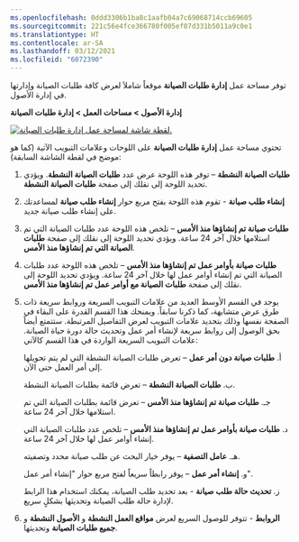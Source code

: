 ```yaml
---
ms.openlocfilehash: 0ddd3306b1ba8c1aafb04a7c69068714ccb69605
ms.sourcegitcommit: 221c56e4fce366780f005ef07d331b5011a9c0e1
ms.translationtype: HT
ms.contentlocale: ar-SA
ms.lasthandoff: 03/12/2021
ms.locfileid: "6072390"
---
```

توفر مساحة عمل **إدارة طلبات الصيانة** موقعاً شاملاَ لعرض كافة طلبات الصيانة وإدارتها في إدارة الأصول. 

**إدارة الأصول > مساحات العمل > إدارة طلبات الصيانة**

[![لقطة شاشة لمساحة عمل إدارة طلبات الصيانة.](../media/maint-request-workspace-ssm.png)](../media/maint-request-workspace-ssm.png#lightbox)
 
تحتوي مساحة عمل **إدارة طلبات الصيانة** على اللوحات وعلامات التبويب الآتية (كما هو موضح في لقطة الشاشة السابقة):

1.  **طلبات الصيانة النشطة** – توفر هذه اللوحة عرض عدد **طلبات الصيانة النشطة**. ويؤدي تحديد اللوحة إلى نقلك إلى صفحة **طلبات الصيانة النشطة**. 
2.  **إنشاء طلب صيانة** - تقوم هذه اللوحة بفتح مربع حوار **إنشاء طلب صيانة** لمساعدتك على إنشاء طلب صيانة جديد.
3.  **طلبات صيانة تم إنشاؤها منذ الأمس** – تلخص هذه اللوحة عدد طلبات الصيانة التي تم استلامها خلال آخر 24 ساعة. ويؤدي تحديد اللوحة إلى نقلك إلى صفحة **طلبات الصيانة التي تم إنشاؤها منذ الأمس**. 
4.  **طلبات صيانة بأوامر عمل تم إنشاؤها منذ الأمس** – تلخص هذه اللوحة عدد طلبات الصيانة التي تم إنشاء أوامر عمل لها خلال آخر 24 ساعة. ويؤدي تحديد اللوحة إلى نقلك إلى صفحة **طلبات الصيانة مع أوامر عمل تم إنشاؤها منذ الأمس**.
5.  يوجد في القسم الأوسط العديد من علامات التبويب السريعة وروابط سريعة ذات طرق عرض متشابهة، كما ذكرنا سابقاً. ويمنحك هذا القسم القدرة على البقاء في الصفحة نفسها وذلك بتحديد علامات التبويب لعرض التفاصيل المرتبطة. ستتمتع أيضاً بحق الوصول إلى روابط سريعة لإنشاء أمر عمل وتحديث حالة دورة حياة الصيانة. علامات التبويب السريعة الواردة في هذا القسم كالآتي:

    أ.  **طلبات صيانة دون أمر عمل** – تعرض طلبات الصيانة النشطة التي لم يتم تحويلها إلى أمر العمل حتى الآن.

    ب.  **طلبات الصيانة النشطة** – تعرض قائمة بطلبات الصيانة النشطة.

    جـ.  **طلبات صيانة تم إنشاؤها منذ الأمس** – تعرض قائمة بطلبات الصيانة التي تم استلامها خلال آخر 24 ساعة. 

    د.  **طلبات صيانة بأوامر عمل تم إنشاؤها منذ الأمس** – تلخص عدد طلبات الصيانة التي إنشاء أوامر عمل لها خلال آخر 24 ساعة.

    هـ.  **عامل التصفية** – يوفر خيار البحث عن طلب صيانة محدد وتصفيته.

    و.  **إنشاء أمر عمل** – يوفر رابطاً سريعاً لفتح مربع حوار "إنشاء أمر عمل". 

    ز.  **تحديث حالة طلب صيانة** - بعد تحديد طلب الصيانة، يمكنك استخدام هذا الرابط لإدارة حالة طلب الصيانة وتحديثها بشكلٍ سريع.

6.  **الروابط** - تتوفر للوصول السريع لعرض **مواقع العمل النشطة** و **الأصول النشطة** و **جميع طلبات الصيانة** وتحديثها.

